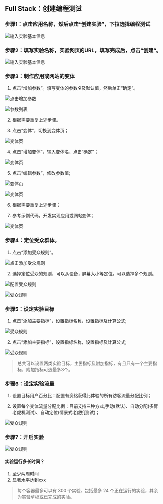 ## Full Stack：创建编程测试

### 步骤1：点击应用名称，然后点击“创建实验”，下拉选择编程测试
  
  ![输入实验基本信息](images/full_stack_new_code_drop_list.jpg)
  
### 步骤2：填写实验名称，实验网页的URL，填写完成后，点击“创建“。

  ![输入实验基本信息](images/full_stack_new_code_dialog.jpg)
  
### 步骤3：制作应用或网站的变体

   1. 点击“增加参数”。填写变体的参数名及默认值，然后单击“确定”。
     
   ![点击增加参数](images/full_stack_add_feature_flag_params.jpg)
   
   ![参数列表](images/full_stack_feature_flag_param_list.jpg)

   2. 根据需要重复上述步骤。
   
   3. 点击“变体”，切换到变体页；
   
   ![变体页](images/full_stack_variant_control.jpg)

   4. 点击“增加变体”，输入变体名，点击“确定”；
   
   ![变体页](images/full_stack_add_variant.jpg)

   5. 点击“编辑参数”，修改参数值;

   ![变体页](images/full_stack_click_edit_feature_flag_param.jpg)
   
   ![变体页](images/full_stack_edit_feature_flag_param.jpg)
   
   6. 根据需要重复上述步骤；

   7. 参考示例代码，开发实现应用或网站变体；

   ![变体页](images/full_stack_example_code.jpg) 
   
### 步骤4：定位受众群体。

   1. 点击“添加受众规则”。
     
   ![点击添加受众规则](images/click_add_audience_rule.jpg)
     
   2. 选择定位受众的规则，可以从设备，屏幕大小等定位。可以选择多个规则。
     
   ![配置受众规则](images/setup_audience_rule.jpg)

   ![受众规则](images/audience_rule_list.jpg)

### 步骤5：设定实验目标
    
   1. 点击“添加主要指标”，设置指标名称，设置指标及计算公式;

   ![受众规则](images/target_mainly.jpg)
    
   2. 点击“添加主要指标”，设置指标名称，设置指标及计算公式;

   ![受众规则](images/target_attached.jpg)
      
   >  总共可以设置两类实验目标，主要指标及附加指标，有且只有一个主要指标，附加指标可选最多3个。
   >  
### 步骤6：设定实验流量
    
   1. 设置目标用户百分比：配置有资格获得此体验的所有访客流量分配比例；
    
   2. 设置每个变体流量分配比例：目前支持三种方式,手动(默认)、自动分配(多臂老虎机测试)、自动定位(情景式老虎机测试)；
    
   ![受众规则](images/split_test_traffic.jpg)
     
### 步骤7：开启实验

  ![受众规则](images/split_test_start.jpg)
  
  
#### 实验运行多长时间？
  1. 至少两周时间
  2. 显著水平达到xxx
    
> 每个容器最多可以有 300 个实验，包括最多 24 个正在运行的实验，其余为实验草稿或已完成的实验。
